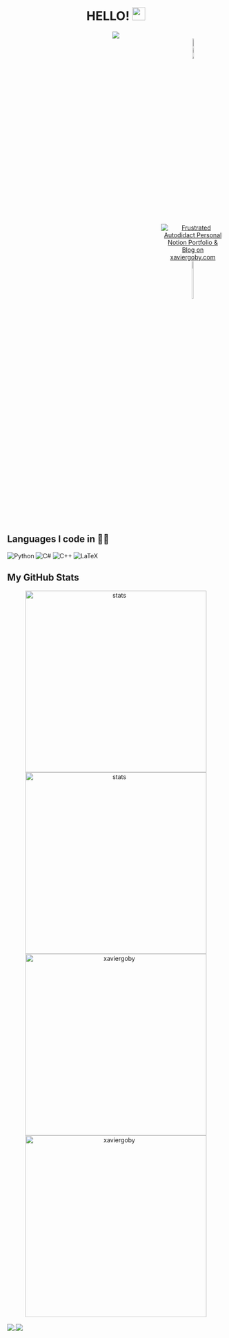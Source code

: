 
<!-- ![Xavier Goby - Polar Bear (72 × 20 in) (72 × 14 in)(2)](https://media.tenor.com/jjADcY68aA0AAAAM/waving-bear-hi.gif) -->

<!-- <div align="center">
  <img src="https://frustrated-autodidact.notion.site/image/https%3A%2F%2Fs3-us-west-2.amazonaws.com%2Fsecure.notion-static.com%2Fd1bb950a-407f-4155-a0bb-4aad011d8153%2Fstars_sky_space_car_113629_1920x1200.jpg?table=block&id=148298cf-c8f2-4bb9-817b-f636ecb6f985&spaceId=5769cc3a-a381-4a17-99a7-e5217a6fe1f0&width=2000&userId=&cache=v2" width="800" height="270"/>
</div> -->

<div id="header" align="center">
  <h1>
    HELLO!
    <img src="https://media.giphy.com/media/hvRJCLFzcasrR4ia7z/giphy.gif" width="30px"/>
  </h1>
  <img src="https://media.tenor.com/jjADcY68aA0AAAAM/waving-bear-hi.gif">
  <div id="badges" align="center" style="margin-left:25.5em">
<!--     <a>&nbsp;&nbsp;&nbsp;&nbsp;&nbsp;&nbsp;&nbsp;&nbsp;</a> -->
    <a href="https://www.linkedin.com/in/xavier-goby/">
      <img src="https://img.shields.io/badge/LinkedIn-blue?style=for-the-badge&logo=linkedin&logoColor=white" style="width:11%" alt="LinkedIn Badge"/>
    </a>
    <a href="xaviergoby.com">
      <img src="https://frustrated-autodidact.notion.site/image/https%3A%2F%2Fs3-us-west-2.amazonaws.com%2Fsecure.notion-static.com%2F2d29db62-d5a6-4f9e-91cb-36b10b79aa1a%2FXG_custom_created_icon_v2.ico?table=block&id=148298cf-c8f2-4bb9-817b-f636ecb6f985&spaceId=5769cc3a-a381-4a17-99a7-e5217a6fe1f0&userId=&cache=v2" alt="Frustrated Autodidact Personal Notion Portfolio & Blog on xaviergoby.com"/>
    </a>
    <a href="https://www.researchgate.net/profile/Xavier-Goby">
      <img src="https://img.shields.io/badge/ResearchGate-00CCBB?style=for-the-badge&logo=ResearchGate&logoColor=white" style="width:15%" alt="ResearchGate Badge"/>
    </a>
  </div>
  <img src="https://komarev.com/ghpvc/?username=your-github-username&style=flat-square&color=blue" alt=""/>
  <a href="https://github.com/login?return_to=https%3A%2F%2Fgithub.com%2Fxaviergoby">
    <img src="https://img.shields.io/github/followers/xaviergoby?label=follow&style=social" alt=""/>
  </a>
</div>


## Languages I code in 👨‍💻️
![Python](https://img.shields.io/badge/python-3670A0?style=for-the-badge&logo=python&logoColor=ffdd54)
![C#](https://img.shields.io/badge/c%23-%23239120.svg?style=for-the-badge&logo=c-sharp&logoColor=white)
![C++](https://img.shields.io/badge/c++-%2300599C.svg?style=for-the-badge&logo=c%2B%2B&logoColor=white)
![LaTeX](https://img.shields.io/badge/latex-%23008080.svg?style=for-the-badge&logo=latex&logoColor=white)


## My GitHub Stats

<p align="center">
    <a href="https://github-readme-stats.vercel.app/api?username=xaviergoby&show_icons=true&include_all_commits=true&theme=light/#gh-light-mode-only">
      <img width="420px"
           alt="stats"
	   align="center"
           src="https://github-readme-stats.vercel.app/api?username=xaviergoby&show_icons=true&include_all_commits=true&theme=gruvbox" />
    </a>
    <a href="https://github-readme-stats.vercel.app/api?username=xaviergoby&show_icons=true&include_all_commits=true&theme=dark/#gh-dark-mode-only">
      <img width="420px"
           alt="stats"
	   align="center"
           src="https://github-readme-stats.vercel.app/api?username=xaviergoby&show_icons=true&include_all_commits=true&theme=gruvbox" />
    </a>
    <a href="https://github-readme-streak-stats.herokuapp.com/?user=xaviergoby&theme=light/#gh-light-mode-only">
      <img width="420px"
           alt="xaviergoby"
	   align="center"
           src="https://github-readme-streak-stats.herokuapp.com/?user=xaviergoby&theme=gruvbox" />
    </a>
    <a href="https://github-readme-streak-stats.herokuapp.com/?user=xaviergoby&theme=dark/#gh-dark-mode-only">
      <img width="420px"
           alt="xaviergoby"
	   align="center"
           src="https://github-readme-streak-stats.herokuapp.com/?user=xaviergoby&theme=gruvbox" />
    </a>
</p>

<a href="https://github.com/anuraghazra/github-readme-stats">
<!-- 	<img align="left" height=318.75 width=450 src="https://github-readme-stats.vercel.app/api?username=xaviergoby&show_icons=true&theme=gruvbox" /> -->
	<img align="center" src="https://github-readme-stats.vercel.app/api?username=xaviergoby&show_icons=true&theme=gruvbox" />
</a>
<a href="https://github.com/anuraghazra/github-readme-streak">
<!-- 	<img align="right" height=337.5 width=450 src="https://github-readme-streak-stats.herokuapp.com/?user=kritika-pattalam&theme=gruvbox" /> -->
	<img align="center"src="https://github-readme-streak-stats.herokuapp.com/?user=xaviergoby&show_icons=true&theme=gruvbox" />
</a>


<!-- - 👋 Hi, I’m @xaviergoby
- 👀 I’m interested  ...
- 🌱 I’m currently ...
- 💞️ I’m looking to collab ...
- 📫 How to reach me ... -->

<!---
xaviergoby/xaviergoby is a ✨ special ✨ repository because its `README.md` (this file) appears on your GitHub profile.
You can click the Preview link to take a look at your changes.
--->
